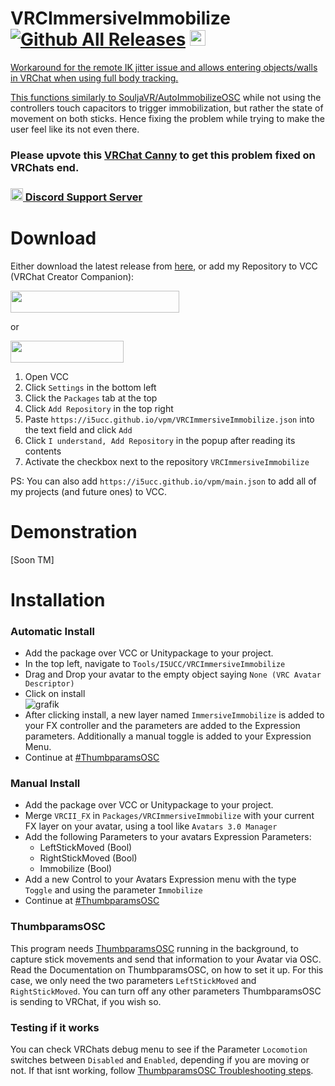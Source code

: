 # VRCImmersiveImmobilize [![Github All Releases](https://img.shields.io/github/downloads/i5ucc/VRCImmersiveImmobilize/total.svg)](https://github.com/I5UCC/VRCImmersiveImmobilize/releases/latest) <a href='https://ko-fi.com/i5ucc' target='_blank'><img height='35' style='border:0px;height:25px;' src='https://az743702.vo.msecnd.net/cdn/kofi3.png?v=0' border='0' alt='Buy Me a Coffee at ko-fi.com' />

Workaround for the remote IK jitter issue and allows entering objects/walls in VRChat when using full body tracking. <br>

This functions similarly to [SouljaVR/AutoImmobilizeOSC](https://github.com/SouljaVR/AutoImmobilizeOSC) while not using the controllers touch capacitors to trigger immobilization, but rather the state of movement on both sticks. Hence fixing the problem while trying to make the user feel like its not even there. <br>

### Please upvote this [VRChat Canny](https://feedback.vrchat.com/vrchat-ik-20/p/network-jitter-with-ik) to get this problem fixed on VRChats end.

### [<img src="https://assets-global.website-files.com/6257adef93867e50d84d30e2/636e0a6ca814282eca7172c6_icon_clyde_white_RGB.svg"  width="20" height="20"> Discord Support Server](https://discord.gg/rqcWHje3hn)

# Download

Either download the latest release from [here](https://github.com/I5UCC/VRCImmersiveImmobilize/releases/latest), or add my Repository to VCC (VRChat Creator Companion):

[<img src="https://user-images.githubusercontent.com/43730681/235305688-08099e52-2ea8-4b28-b647-4cef10c4d073.png"  width="270" height="35">](https://i5ucc.github.io/vpm/VRCImmersiveImmobilize.html) <br>

or <br>

[<img src="https://user-images.githubusercontent.com/43730681/235304229-ce2b4689-4945-4282-967e-40bfbf8ebf54.png"  width="181" height="35">](https://i5ucc.github.io/vpm/main.html) <br>

1. Open VCC
2. Click `Settings` in the bottom left
3. Click the `Packages` tab at the top
4. Click `Add Repository` in the top right
5. Paste `https://i5ucc.github.io/vpm/VRCImmersiveImmobilize.json` into the text field and click `Add`
6. Click `I understand, Add Repository` in the popup after reading its contents
7. Activate the checkbox next to the repository `VRCImmersiveImmobilize`

PS: You can also add `https://i5ucc.github.io/vpm/main.json` to add all of my projects (and future ones) to VCC.

# Demonstration

[Soon TM]

# Installation

### Automatic Install
- Add the package over VCC or Unitypackage to your project.
- In the top left, navigate to `Tools/I5UCC/VRCImmersiveImmobilize`
- Drag and Drop your avatar to the empty object saying `None (VRC Avatar Descriptor)`
- Click on install <br>
![grafik](https://user-images.githubusercontent.com/43730681/234945785-ffd37e32-9619-498a-9a81-9c120c26dc38.png)
- After clicking install, a new layer named `ImmersiveImmobilize` is added to your FX controller and the parameters are added to the Expression parameters. Additionally a manual toggle is added to your Expression Menu.
- Continue at [#ThumbparamsOSC](https://github.com/I5UCC/VRCImmersiveImmobilize#thumbparamsosc)

### Manual Install
- Add the package over VCC or Unitypackage to your project.
- Merge `VRCII_FX` in `Packages/VRCImmersiveImmobilize` with your current FX layer on your avatar, using a tool like `Avatars 3.0 Manager`
- Add the following Parameters to your avatars Expression Parameters:
    - LeftStickMoved (Bool)
    - RightStickMoved (Bool)
    - Immobilize (Bool)
- Add a new Control to your Avatars Expression menu with the type `Toggle` and using the parameter `Immobilize`
- Continue at [#ThumbparamsOSC](https://github.com/I5UCC/VRCImmersiveImmobilize#thumbparamsosc)

### ThumbparamsOSC
This program needs [ThumbparamsOSC](https://github.com/I5UCC/VRCThumbParamsOSC) running in the background, to capture stick movements and send that information to your Avatar via OSC.
Read the Documentation on ThumbparamsOSC, on how to set it up. For this case, we only need the two parameters `LeftStickMoved` and `RightStickMoved`. You can turn off any other parameters ThumbparamsOSC is sending to VRChat, if you wish so.

### Testing if it works
You can check VRChats debug menu to see if the Parameter `Locomotion` switches between `Disabled` and `Enabled`, depending if you are moving or not.
If that isnt working, follow [ThumbparamsOSC Troubleshooting steps](https://github.com/I5UCC/VRCThumbParamsOSC#osc-troubleshoot).
